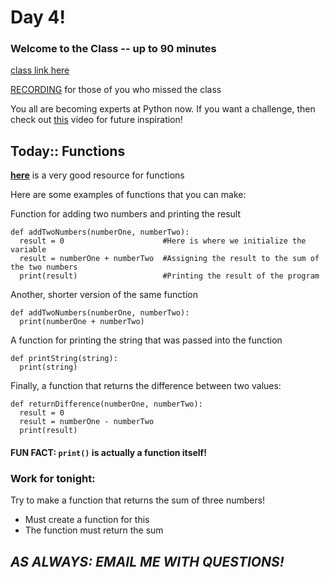 # Day 4!
### Welcome to the Class -- up to 90 minutes 
[class link here](https://sps.zoom.us/j/94771799518)

[RECORDING](https://drive.google.com/drive/folders/1ZuTGsg20fhepmodg1eQF7zdWQyjyB_sp) for those of you who missed the class

You all are becoming experts at Python now. If you want a challenge, then check out [this](https://www.youtube.com/watch?v=1HHRWg--Ce4&ab_channel=TechWithTim) video for future inspiration!

## Today:: __Functions__

__[here](https://www.w3schools.com/python/python_functions.asp)__ is a very good resource for functions

Here are some examples of functions that you can make:

Function for adding two numbers and printing the result
```
def addTwoNumbers(numberOne, numberTwo):
  result = 0                      #Here is where we initialize the variable
  result = numberOne + numberTwo  #Assigning the result to the sum of the two numbers
  print(result)                   #Printing the result of the program
```

Another, shorter version of the same function
```
def addTwoNumbers(numberOne, numberTwo):
  print(numberOne + numberTwo)
```

A function for printing the string that was passed into the function
```
def printString(string):
  print(string)
```

Finally, a function that returns the difference between two values:
```
def returnDifference(numberOne, numberTwo):
  result = 0
  result = numberOne - numberTwo
  print(result)
```

#### FUN FACT: ``` print() ``` is actually a function itself!


### Work for tonight:
Try to make a function that returns the sum of three numbers!
- Must create a function for this
- The function must return the sum

## ___AS ALWAYS: EMAIL ME WITH QUESTIONS!___
